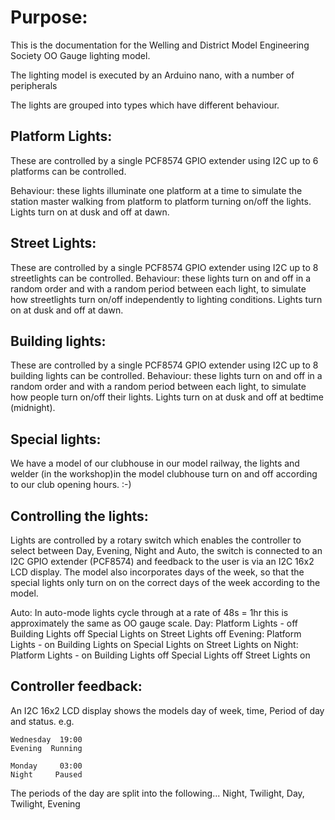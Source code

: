 Purpose:
========
This is the documentation for the Welling and District Model Engineering Society OO Gauge lighting model.

The lighting model is executed by an Arduino nano, with a number of peripherals

The lights are grouped into types which have different behaviour.

Platform Lights:
---------------
These are controlled by a single PCF8574 GPIO extender using I2C up to 6 platforms can be controlled.

Behaviour: 
these lights illuminate one platform at a time to simulate the station master walking from platform to platform turning on/off the lights. Lights turn on at dusk and off at dawn.

Street Lights:
--------------
These are controlled by a single PCF8574 GPIO extender using I2C up to 8 streetlights can be controlled.
Behaviour:
these lights turn on and off in a random order and with a random period between each light, to simulate how streetlights turn on/off independently to lighting conditions. Lights turn on at dusk and off at dawn.

Building lights:
---------------
These are controlled by a single PCF8574 GPIO extender using I2C up to 8 building lights can be controlled.
Behaviour: 
these lights turn on and off in a random order and with a random period between each light, to simulate how people turn on/off their lights. Lights turn on at dusk and off at bedtime (midnight).

Special lights:
--------------
We have a model of our  clubhouse in our model railway, the lights and welder (in the workshop)in the model clubhouse turn on and off according to our club opening hours. :-)


Controlling the lights:
-----------------------
Lights are controlled by a rotary switch which enables the controller to select between Day, Evening, Night and Auto, the switch is connected to an I2C GPIO extender (PCF8574) and feedback to the user is via an I2C 16x2 LCD display.
The model also incorporates days of the week, so that the special lights only  turn on on the correct days of the week according to the model.

Auto:
In auto-mode lights cycle through at a rate of 48s = 1hr this is approximately the same as OO gauge scale. 
Day:
Platform Lights - off
Building Lights off
Special Lights on
Street Lights off
Evening:
Platform Lights - on
Building Lights on
Special Lights on
Street Lights on
Night:
Platform Lights - on
Building Lights off
Special Lights off
Street Lights on



Controller feedback:
-------------------
An I2C 16x2 LCD display shows the models day of week, time, Period of day and status.
e.g.

    Wednesday  19:00
    Evening  Running

    Monday     03:00
    Night     Paused

The periods of the day are split into the following...
Night, Twilight, Day, Twilight, Evening



